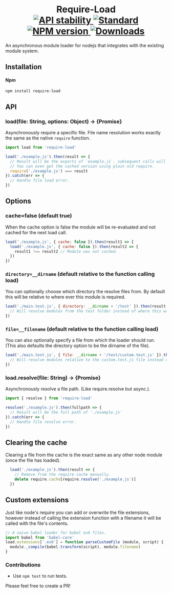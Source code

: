 <h1 align="center">
  Require-Load
	<br/>

  <!-- Stability -->
  <a href="https://nodejs.org/api/documentation.html#documentation_stability_index">
    <img src="https://img.shields.io/badge/stability-stable-brightgreen.svg?style=flat-square" alt="API stability"/>
  </a>
  <!-- Standard -->
  <a href="https://github.com/feross/standard">
    <img src="https://img.shields.io/badge/code%20style-standard-brightgreen.svg?style=flat-square" alt="Standard"/>
  </a>
  <!-- NPM version -->
  <a href="https://npmjs.org/package/require-load">
    <img src="https://img.shields.io/npm/v/require-load.svg?style=flat-square" alt="NPM version"/>
  </a>
  <!-- Downloads -->
  <a href="https://npmjs.org/package/require-load">
    <img src="https://img.shields.io/npm/dm/require-load.svg?style=flat-square" alt="Downloads"/>
  </a>
</h1>

An asynchronous module loader for nodejs that integrates with the existing module system.

## Installation

#### Npm
```bash
npm install require-load
```

## API

### load(file: String, options: Object) -> {Promise}
Asynchronously require a specific file. File name resolution works exactly the same as the native `require` function.


```javascript
import load from 'require-load'

load('./example.js').then(result => {
  // Result will be the exports of `example.js`, subsequent calls will be cached.
  // You can even get the cached version using plain old require.
  require('./example.js') === result
}).catch(err => {
  // Handle file load error.
})
```

## Options

### cache=false (default true)
When the cache option is false the module will be re-evaluated and not cached for the next load call.

```javascript
load('./example.js', { cache: false }).then(result1 => {
  load('./example.js', { cache: false }).then(result2 => {
    result1 !== result2 // Module was not cached.
  })
})
```

### `directory=__dirname` (default relative to the function calling load)

You can optionally choose which directory the resolve files from.
By default this will be relative to where ever this module is required.

```javascript
load('./main.test.js', { directory: __dirname + '/test' }).then(result => {
  // Will resolve modules from the test folder instead of where this was required.
})
```

### `file=__filename` (default relative to the function calling load)

You can also optionally specify a file from which the loader should run. (This also defaults the directory option to be the dirname of the file).

```javascript
load('./main.test.js', { file: __dirname + '/test/custom.test.js' }).then(result => {
  // Will resolve modules relative to the custom.test.js file instead of where this was required.
})
```

### load.resolve(file: String) -> {Promise}
Asynchronously resolve a file path. (Like require.resolve but async.).


```javascript
import { resolve } from 'require-load'

resolve('./example.js').then(fullpath => {
  // Result will be the full path of './example.js'
}).catch(err => {
  // Handle file resolve error.
})
```

## Clearing the cache
Clearing a file from the cache is the exact same as any other node module (once the file has loaded).

```javascript
  load('./example.js').then(result => {
    // Remove from the require cache manually.
    delete require.cache[require.resolve('./example.js')]
  })
```

## Custom extensions
Just like node's require you can add or overwrite the file extensions, however instead of calling the extension function with a filename it will be called with the file's contents.

```javascript
// A naive babel loader for babel es6 files.
import babel from 'babel-core'
load.extensions['.es6'] = function parseCustomFile (module, script) {
  module._compile(babel.transform(script), module.filename)
}
```

### Contributions

* Use `npm test` to run tests.

Please feel free to create a PR!
